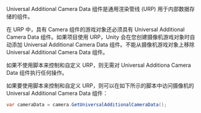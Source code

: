 Universal Additional Camera Data 组件是通用渲染管线 (URP) 用于内部数据存储的组件。

在 URP 中，具有 Camera 组件的游戏对象还必须具有 Universal Additional Camera Data 组件。如果项目使用 URP，Unity 会在您创建摄像机游戏对象时自动添加 Universal Additional Camera Data 组件。不能从摄像机游戏对象上移除 Universal Additional Camera Data 组件。

如果不使用脚本来控制和自定义 URP，则无需对 Universal Additiona Camera Data 组件执行任何操作。

如果要使用脚本来控制和自定义 URP，则可以在如下所示的脚本中访问摄像机的 Universal Additional Camera Data 组件：
```csharp
var cameraData = camera.GetUniversalAdditionalCameraData();
```
